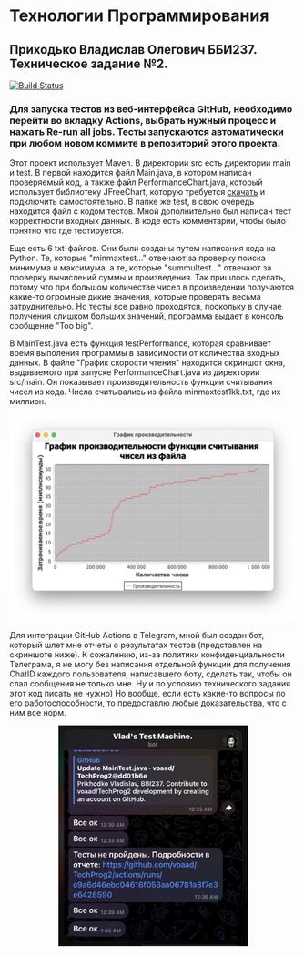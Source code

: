 # Технологии Программирования
## Приходько Владислав Олегович ББИ237. Техническое задание №2.
[![Build Status](https://github.com/voaad/TechProg2/actions/workflows/main.yml/badge.svg)](https://github.com/voaad/TechProg2/actions)
### Для запуска тестов из веб-интерфейса GitHub, необходимо перейти во вкладку Actions, выбрать нужный процесс и нажать Re-run all jobs. Тесты запускаются автоматически при любом новом коммите в репозиторий этого проекта.
Этот проект использует Maven. В директории src есть директории main и test. В первой находится файл Main.java, в котором написан проверяемый код, а также файл PerformanceChart.java, который использует библиотеку JFreeChart, которую требуется [скачать](https://github.com/jfree/jfreechart) и подключить самостоятельно. В папке же test, в свою очередь находится файл с кодом тестов. Мной дополнительно был написан тест корректности входных данных. В коде есть комментарии, чтобы было понятно что где тестируется.

Еще есть 6 txt-файлов. Они были созданы путем написания кода на Python. Те, которые "minmaxtest..." отвечают за проверку поиска минимума и максимума, а те, которые "summultest..." отвечают за проверку вычислений суммы и произведения. Так пришлось сделать, потому что при большом количестве чисел в произведении получаются какие-то огромные дикие значения, которые проверять весьма затруднительно. Но тесты все равно проходятся, поскольку в случае получения слишком больших значений, программа выдает в консоль сообщение "Too big".

В MainTest.java есть функция testPerformance, которая сравнивает время выполения программы в зависимости от количества входных данных. В файле "График скорости чтения" находится скриншот окна, выдаваемого при запуске PerformanceChart.java из директории src/main. Он показывает производительность функции считывания чисел из кода. Числа считывались из файла minmaxtest1kk.txt, где их миллион.

<p align="center">
  <img src="https://github.com/voaad/TechProg2/blob/main/График%20скорости%20чтения.png?raw=true" alt="График скорости чтения чисел" width="777"/>
</p>

Для интеграции GitHub Actions в Telegram, мной был создан бот, который шлет мне отчеты о результатах тестов (представлен на скриншоте ниже). К сожалению, из-за политики конфиденциальности Телеграма, я не могу без написания отдельной функции для получения ChatID каждого пользователя, написавшего боту, сделать так, чтобы он слал сообщения не только мне. Ну и по условию технического задания этот код писать не нужно) Но вообще, если есть какие-то вопросы по его работоспособности, то предоставлю любые доказательства, что с ним все норм.

<p align="center">
  <img src="https://github.com/voaad/TechProg2/blob/main/IMG_4677.jpeg?raw=true" alt="Бот" width="333"/>
</p>
